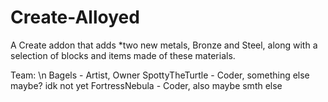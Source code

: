 # Create-Alloyed
A Create addon that adds \*two new metals, Bronze and Steel, along with a selection of blocks and items made of these materials.

Team: \n
Bagels - Artist, Owner
SpottyTheTurtle - Coder, something else maybe? idk not yet
FortressNebula - Coder, also maybe smth else

